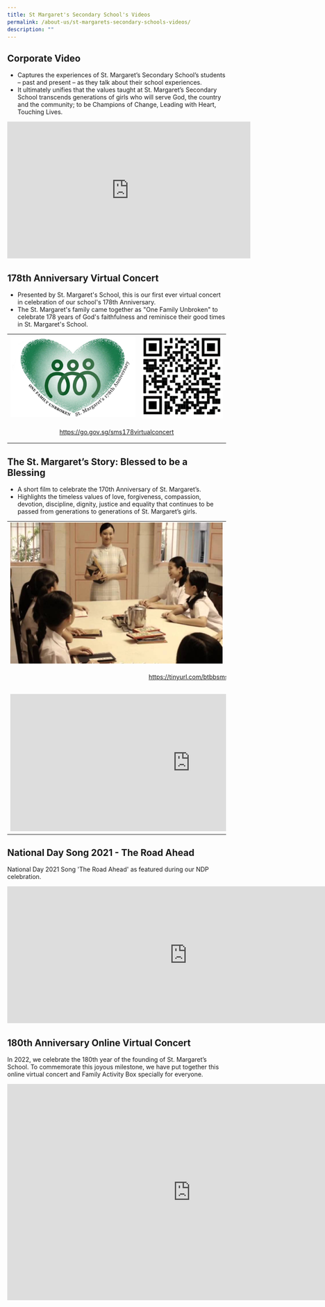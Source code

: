 ```yaml
---
title: St Margaret's Secondary School's Videos
permalink: /about-us/st-margarets-secondary-schools-videos/
description: ""
---
```

## Corporate Video

*   Captures the experiences of St. Margaret’s Secondary School’s students – past and present – as they talk about their school experiences. 
*   It ultimately unifies that the values taught at St. Margaret’s Secondary School transcends generations of girls who will serve God, the country and the community; to be Champions of Change, Leading with Heart, Touching Lives.

<iframe width="560" height="315" src="https://www.youtube.com/embed/8tCsjrj5Ujk" title="YouTube video player" frameborder="0" allow="accelerometer; autoplay; clipboard-write; encrypted-media; gyroscope; picture-in-picture" allowfullscreen></iframe>

## 178th Anniversary Virtual Concert

*   Presented by St. Margaret's School, this is our first ever virtual concert in celebration of our school's 178th Anniversary.  
*   The St. Margaret's family came together as "One Family Unbroken" to celebrate 178 years of God's faithfulness and reminisce their good times in St. Margaret's School.

<table>
	<tr>
		<td width="60%">
			<img src="/images/178%20Logo.png"/>
		</td>
		<td>
			<img src="/images/178%20QR.png"/>
		</td>
	</tr>
	<tr>
		<td colspan="2">
			<p align="center">
				<a href="https://go.gov.sg/sms178virtualconcert">
					https://go.gov.sg/sms178virtualconcert
				</a>
			</p>
		</td>
	</tr>
</table>

## The St. Margaret’s Story: Blessed to be a Blessing

*   A short film to celebrate the 170th Anniversary of St. Margaret’s.
*   Highlights the timeless values of love, forgiveness, compassion, devotion, discipline, dignity, justice and equality that continues to be passed from generations to generations of St. Margaret’s girls.

<table>
	<tr>
		<td width="60%"><img src="/images/Blessed%20pic.png"/></td>
		<td><img src="/images/QR%20Code%202.png"/></td>
	</tr>
	<tr>
		<td colspan="2">
			<p align="center">
				<a href="https://tinyurl.com/btbbsmss">
					https://tinyurl.com/btbbsmss
				</a>
			</p>
			<br>
			<iframe width="828" height="316" src="https://www.youtube.com/embed/GjZ1x1SSObw" title="St. Margaret's Story: Blessed to be a Blessing" frameborder="0" allow="accelerometer; autoplay; clipboard-write; encrypted-media; gyroscope; picture-in-picture" allowfullscreen></iframe>
		</td>
	</tr>
</table>

## National Day Song 2021 - The Road Ahead 

National Day 2021 Song 'The Road Ahead' as featured during our NDP celebration.  
  
<iframe width="828" height="315" src="https://www.youtube.com/embed/K_ArTMHJx_8" title="NDP 2021 Theme Song 'The Road Ahead' - SMSS version" frameborder="0" allow="accelerometer; autoplay; clipboard-write; encrypted-media; gyroscope; picture-in-picture" allowfullscreen></iframe>

## 180th Anniversary Online Virtual Concert

In 2022, we celebrate the 180th year of the founding of St. Margaret’s School. To commemorate this joyous milestone, we have put together this online virtual concert and Family Activity Box specially for everyone.

<iframe width="844" height="498" src="https://www.youtube.com/embed/HyQYEzcXhjY?list=PL4BxCIS2l9YW98j3_GGAHG9ZRvjFGsIXw" title="SMSS 180th Anniversary Online Virtual Concert" frameborder="0" allow="accelerometer; autoplay; clipboard-write; encrypted-media; gyroscope; picture-in-picture" allowfullscreen></iframe>